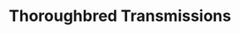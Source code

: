 ---
title: "Thoroughbred Transmissions"
url: /laurel/thoroughbred-transmissions/
shop: Autowerkstatt
---